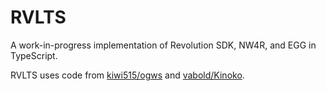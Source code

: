 # RVLTS
A work-in-progress implementation of Revolution SDK, NW4R, and EGG in TypeScript.

RVLTS uses code from [kiwi515/ogws](https://github.com/kiwi515/ogws) and [vabold/Kinoko](https://github.com/vabold/Kinoko).
